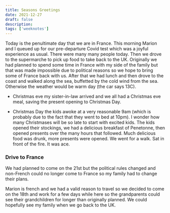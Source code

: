 ```yaml
---
title: Seasons Greetings
date: 2021-12-27
draft: false
description:
tags: ['weeknotes']
---
```


Today is the penultimate day that we are in France. This morning Marion and I queued up for our pre-departure Covid test which was a joyful experience as usual. There were many many people today. Then we drove to the supermarche to pick up food to take back to the UK. Originally we had planned to spend some time in France with my side of the family but that was made impossible due to political reasons so we hope to bring some of France back with us.
After that we had lunch and then drove to the coast and walked along the sea, buffetted by the cold wind from the sea. Otherwise the weather would be warm day (the car says 13C).

-   Christmas eve my sister-in-law arrived and we all had a Christmas eve meal, saving the present opening to Christmas Day.

-   Christmas Day the kids awoke at a very reasonable 9am (which is probably due to the fact that they went to bed at 10pm). I wonder how many Christmases will be so late to start with excited kids. The kids opened their stockings, we had a delicious breakfast of Penetonne, then opened presents over the many hours that followed. Much delicious food was drunk, more presents were opened. We went for a walk. Sat in front of the fire. It was ace.

### Drive to France

We had planned to come on the 21st but the political rules changed and non-French could no longer come to France so my family had to change their plans.

Marion is french and we had a valid reason to travel so we decided to come on the 18th and work for a few days while here so the grandparents could see their grandchildren for longer than originally planned. We could hopefully see my family when we go back to the UK.
